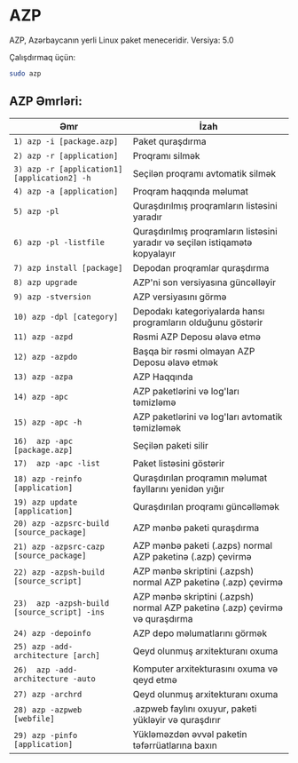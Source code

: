 # AZP

AZP, Azərbaycanın yerli Linux paket meneceridir.
Versiya: 5.0

Çalışdırmaq üçün:
```bash
sudo azp
```

## AZP Əmrləri:

| Əmr                                | İzah                                                              |
| ---------------------------------- | ----------------------------------------------------------------- |
| `1) azp -i [package.azp]`          | Paket quraşdırma                                                  |
| `2) azp -r [application]`          | Proqramı silmək                                                   |
| `3) azp -r [application1] [application2] -h`| Seçilən proqramı avtomatik silmək                        |
| `4) azp -a [application]`          | Proqram haqqında məlumat                                          |
| `5) azp -pl`                       | Quraşdırılmış proqramların listəsini yaradır                      |
| `6) azp -pl -listfile`             | Quraşdırılmış proqramların listəsini yaradır və seçilən istiqamətə kopyalayır         |
| `7) azp install [package]`         | Depodan proqramlar quraşdırma                                     |
| `8) azp upgrade`                   | AZP'ni son versiyasına güncəlləyir                                |
| `9) azp -stversion`                | AZP versiyasını görmə                                             |
| `10) azp -dpl [category]`           | Depodakı kategoriyalarda hansı programların olduğunu göstərir     |
| `11) azp -azpd`                    | Rəsmi AZP Deposu əlavə etmə                                       |
| `12) azp -azpdo`                   | Başqa bir rəsmi olmayan AZP Deposu əlavə etmək                    |
| `13) azp -azpa`                    | AZP Haqqında                                                      |
| `14) azp -apc`                     | AZP paketlərini və log'ları təmizləmə                             |
| `15) azp -apc -h`                  | AZP paketlərini və log'ları avtomatik təmizləmək                  |
| `16)  azp -apc [package.azp]`    | Seçilən paketi silir              |
| `17)  azp -apc -list`     | Paket listəsini göstərir                                                   |
| `18) azp -reinfo [application]`    | Quraşdırılan proqramın məlumat fayllarını yenidən yığır                  |
| `19) azp update [application]`     | Quraşdırılan proqramı güncəlləmək                  |
| `20) azp -azpsrc-build [source_package]`      | AZP mənbə paketi quraşdırma |
| `21) azp -azpsrc-cazp [source_package]` | AZP mənbə paketi (.azps) normal AZP paketinə (.azp) çevirmə |
| `22) azp -azpsh-build [source_script]`         | AZP mənbə skriptini (.azpsh) normal AZP paketinə (.azp) çevirmə           |
| `23)  azp -azpsh-build [source_script] -ins` | AZP mənbə skriptini (.azpsh) normal AZP paketinə (.azp) çevirmə və quraşdırma  |
| `24) azp -depoinfo`  | AZP depo məlumatlarını görmək                                                     |
| `25) azp -add-architecture [arch]`      | Qeyd olunmuş arxitekturanı oxuma                             |
| `26)  azp -add-architecture -auto`   | Komputer arxitekturasını oxuma və qeyd etmə                    |
| `27) azp -archrd`                  | Qeyd olunmuş arxitekturanı oxuma                                 |
| `28) azp -azpweb [webfile]`         | .azpweb faylını oxuyur, paketi yükləyir və quraşdırır                   |
| `29) azp -pinfo [application]`       | Yükləməzdən əvvəl paketin təfərrüatlarına baxın                                 |
